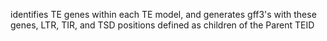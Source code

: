 
identifies TE genes within each TE model, and generates gff3's with these genes, LTR, TIR, and TSD positions defined as children of the Parent TEID
